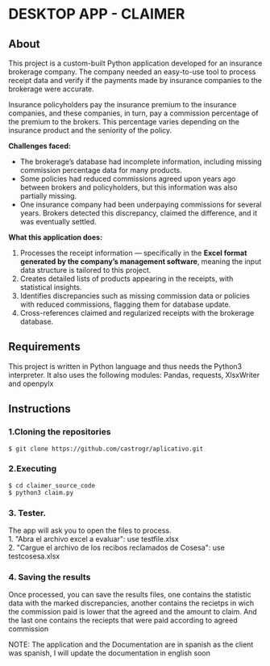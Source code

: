 # DESKTOP APP - CLAIMER

## About

This project is a custom-built Python application developed for an insurance brokerage company. The company needed an easy-to-use tool to process receipt data and verify if the payments made by insurance companies to the brokerage were accurate.

Insurance policyholders pay the insurance premium to the insurance companies, and these companies, in turn, pay a commission percentage of the premium to the brokers. This percentage varies depending on the insurance product and the seniority of the policy.  

**Challenges faced:**  
- The brokerage’s database had incomplete information, including missing commission percentage data for many products.
- Some policies had reduced commissions agreed upon years ago between brokers and policyholders, but this information was also partially missing.
- One insurance company had been underpaying commissions for several years. Brokers detected this discrepancy, claimed the difference, and it was eventually settled.

**What this application does:**  
1. Processes the receipt information — specifically in the **Excel format generated by the company’s management software**, meaning the input data structure is tailored to this project.
2. Creates detailed lists of products appearing in the receipts, with statistical insights.
3. Identifies discrepancies such as missing commission data or policies with reduced commissions, flagging them for database update.
4. Cross-references claimed and regularized receipts with the brokerage database.

## Requirements 

This project is written in Python language and thus needs the Python3 interpreter. It also uses the following modules: Pandas, requests, XlsxWriter and openpylx

## Instructions

### 1.Cloning the repositories  
```shell
$ git clone https://github.com/castrogr/aplicativo.git
```
### 2.Executing  
```shell
$ cd claimer_source_code
$ python3 claim.py
```
### 3. Tester. 
The app will ask you to open the files to process. <br>
	1. "Abra el archivo excel a evaluar": use testfile.xlsx <br>
 	2. "Cargue el archivo de los recibos reclamados de Cosesa": use testcosesa.xlsx
### 4. Saving the results
Once processed, you can save the results files, one contains the statistic data with the marked discrepancies, another contains the recietps in wich the commission paid is lower that the agreed and the amount to claim. And the last one contains the reciepts that were paid according to agreed commission


NOTE: The application and the Documentation are in spanish as the client was spanish, I will update the documentation in english soon
